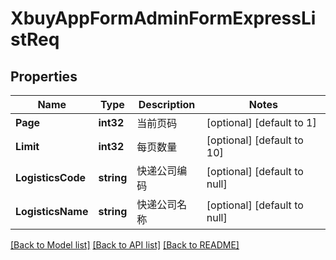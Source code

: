 # XbuyAppFormAdminFormExpressListReq

## Properties
Name | Type | Description | Notes
------------ | ------------- | ------------- | -------------
**Page** | **int32** | 当前页码 | [optional] [default to 1]
**Limit** | **int32** | 每页数量 | [optional] [default to 10]
**LogisticsCode** | **string** | 快递公司编码 | [optional] [default to null]
**LogisticsName** | **string** | 快递公司名称 | [optional] [default to null]

[[Back to Model list]](../README.md#documentation-for-models) [[Back to API list]](../README.md#documentation-for-api-endpoints) [[Back to README]](../README.md)

